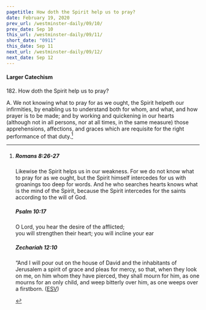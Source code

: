```yaml
---
pagetitle: How doth the Spirit help us to pray?
date: February 19, 2020
prev_url: /westminster-daily/09/10/
prev_date: Sep 10
this_url: /westminster-daily/09/11/
short_date: "0911"
this_date: Sep 11
next_url: /westminster-daily/09/12/
next_date: Sep 12
---
```


#### Larger Catechism

182\. How doth the Spirit help us to pray?

A. We not knowing what to pray for as we ought, the Spirit helpeth our infirmities, by enabling us to understand both for whom, and what, and how prayer is to be made; and by working and quickening in our hearts (although not in all persons, nor at all times, in the same measure) those apprehensions, affections, and graces which are requisite for the right performance of that duty.[^fnref:wlc1]


[^fnref:wlc1]: <div class="esv"><h5>Romans 8:26-27</h5> <div class="esv-text"><p id="p45008026.01-1">Likewise the Spirit helps us in our weakness. For we do not know what to pray for as we ought, but the Spirit himself intercedes for us with groanings too deep for words. And he who searches hearts knows what is the mind of the Spirit, because the Spirit intercedes for the saints according to the will of God.</p> </div><h5>Psalm 10:17</h5> <div class="esv-text"><div class="block-indent"> <p class="line-group" id="p19010017.01-2">O <span class="small-caps">Lord</span>, you hear the desire of the afflicted;<br /> <span class="indent"></span>you will strengthen their heart; you will incline your ear</p> </div> </div><h5>Zechariah 12:10</h5> <div class="esv-text"> <p id="p38012010.06-3">&#8220;And I will pour out on the house of David and the inhabitants of Jerusalem a spirit of grace and pleas for mercy, so that, when they look on me, on him whom they have pierced, they shall mourn for him, as one mourns for an only child, and weep bitterly over him, as one weeps over a firstborn.  (<a href="http://www.esv.org" class="copyright">ESV</a>)</p> </div> </div>


